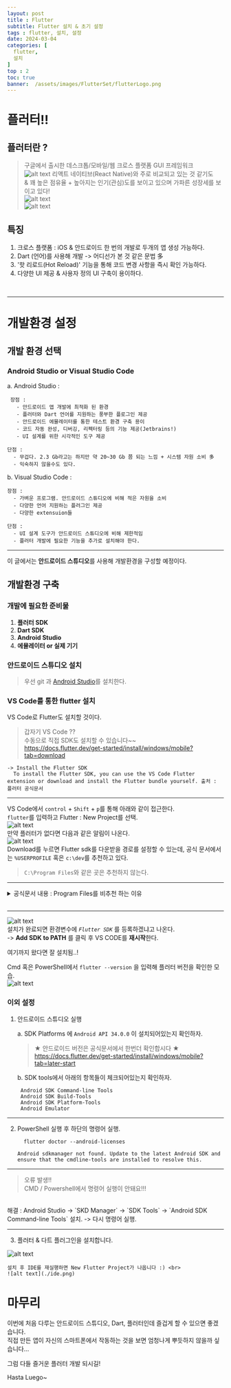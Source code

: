 ```yaml
---
layout: post
title : Flutter 
subtitle: Flutter 설치 & 초기 설정
tags : flutter, 설치, 설정
date: 2024-03-04
categories: [
  flutter,
  설치
]
top : 2
toc: true
banner:  /assets/images/FlutterSet/flutterLogo.png
---
```


# 플러터!!

## 플러터란 ?
> 구글에서 출시한 데스크톱/모바일/웹 크로스 플랫폼 GUI 프레임워크  
![alt text](/assets/images/FlutterSet/Cross.png "플러터 공식 : 설치 가이드") 
> 리액트 네이티브(React Native)와 주로 비교되고 있는 것 같기도 <br>
> & 꽤 높은 점유율 + 높아지는 인기(관심)도를 보이고 있으며 가파른 성장세를 보이고 있다! <br>
> ![alt text](/assets/images/FlutterSet/tend.png) <br>
> ![alt text](/assets/images/FlutterSet/marketshare.png)<br>


## 특징
1. 크로스 플랫폼 :  iOS & 안드로이드 한 번의 개발로 두개의 앱 생성 가능하다. <br>
2. Dart (언어)를 사용해 개발  -> 어디선가 본 것 같은 문법 多<br>
3. '핫 리로드(Hot Reload)' 기능을 통해 코드 변경 사항을 즉시 확인 가능하다. <br>
4. 다양한 UI 제공 & 사용자 정의 UI 구축이 용이하다.


<br>

---

# 개발환경 설정

## 개발 환경 선택 
### Android Studio or Visual Studio Code  
a. Android Studio :  

     장점 : 
       - 안드로이드 앱 개발에 최적화 된 환경  
       - 플러터와 Dart 언어를 지원하는 풍부한 플로그인 제공  
       - 안드로이드 에뮬레이터를 통한 테스트 환경 구축 용이  
       - 코드 자동 완성, 디버깅, 리펙터링 등의 기능 제공(Jetbrains!)  
       - UI 설계를 위한 시각적인 도구 제공  

    단점 : 
      - 무겁다. 2.3 Gb라고는 하지만 약 20~30 Gb 쯤 되는 느낌 + 시스템 자원 소비 多
      - 익숙하지 않을수도 있다.
   
b. Visual Studio Code :   

    장점 : 
      - 가벼운 프로그램. 안드로이드 스튜디오에 비해 적은 자원을 소비
      - 다양한 언어 지원하는 플러그인 제공
      - 다양한 extensuion들

    단점 :   
      - UI 설계 도구가 안드로이드 스튜디오에 비해 제한적임
      - 플러터 개발에 필요한 기능을 추가로 설치해야 한다.

---

이 글에서는 **안드로이드 스튜디오**를 사용해 개발환경을 구성할 예정이다.

## 개발환경 구축


### 개발에 필요한 준비물
1. **플러터 SDK**
2. **Dart SDK**
3. **Android Studio**
4. **에뮬레이터 or 실제 기기**

### 안드로이드 스튜디오 설치
> 우선 git 과 [Android Studio](https://developer.android.com/studio?hl=ko)를 설치한다.

### VS Code를 통한 flutter 설치
VS Code로 Flutter도 설치할 것이다.
  > 갑자기 VS Code ??   
  > 수동으로 직접 SDK도 설치할 수 있습니다~~  
    https://docs.flutter.dev/get-started/install/windows/mobile?tab=download
    
    -> Install the Flutter SDK
      To install the Flutter SDK, you can use the VS Code Flutter extension or download and install the Flutter bundle yourself. 출처 : 플러터 공식문서
---

 VS Code에서 `control` + `Shift` + `p`를 통해 아래와 같이 접근한다.<br>
    `flutter`를 입력하고 Flutter : New Project를 선택. <br>
   ![alt text](/assets/images/FlutterSet/vs_install.png)<br>
   만약 플러터가 없다면 다음과 같은 알림이 나온다. <br>
  ![alt text](/assets/images/FlutterSet/VsCodeSDK.png) <br>
  Download를 누르면 Flutter sdk를 다운받을 경로를 설정할 수 있는데, 
  공식 문서에서는 `%USERPROFILE` 혹은 `c:\dev`를 추천하고 있다. <br>
  > `C:\Program Files`와 같은 곳은 추천하지 않는다.

---
  <details>
    <summary> 공식문서 내용 : Program Files를 비추천 하는 이유</summary>
    <div markdonw="1"> 
      
        Don’t install Flutter to a directory or path that meets one or both of the following conditions:  
        The path contains special characters or spaces.  
        The path requires elevated privileges.  
        As an example, C:\Program Files fails both conditions.  

    </div>
  </details>
  <br>

---

  ![alt text](/assets/images/FlutterSet/VSEndInstall.png)  
  설치가 완료되면 환경변수에 *`Flutter SDK`* 를 등록하겠냐고 나온다. <br> -> **Add SDK to PATH** 를 클릭 후 VS CODE를 **재시작**한다.


  여기까지 왔다면 잘 설치됨..!

  Cmd 혹은 PowerShell에서 `flutter --version` 을 입력해 플러터 버전을 확인한 모습. <br>
  ![alt text](/assets/images/FlutterSet/cmdCheck.png)

### 이외 설정

1. 안드로이드 스튜디오 실행  

   a. SDK Platforms 에 `Android API 34.0.0` 이 설치되어있는지 확인하자.
      > ★ 안드로이드 버전은 공식문서에서 한번더 확인합시다 ★   
      https://docs.flutter.dev/get-started/install/windows/mobile?tab=later-start
      
    
   b. SDK tools에서 아래의 항목들이 체크되어있는지 확인하자.

        Android SDK Command-line Tools  
        Android SDK Build-Tools  
        Android SDK Platform-Tools  
        Android Emulator  

---
2. PowerShell 실행 후 하단의 명령어 실행.

    ```shell
      flutter doctor --android-licenses 
    ``` 
    ```
    Android sdkmanager not found. Update to the latest Android SDK and ensure that the cmdline-tools are installed to resolve this.
    ```
---
   > 오류 발생!!  
   CMD / Powershell에서 명령어 실행이 안돼요!!!  <br>
   <br>
  해결 :  
  Android Studio ->  `SKD Manager` -> `SDK Tools` -> `Android SDK Command-line Tools` 설치. ->  다시 명령어 실행.

---

3. 플러터 & 다트 플러그인을 설치합니다.<br>

![alt text](/assets/images/FlutterSet/ASplug.png)

    설치 후 IDE를 재실행하면 New Flutter Project가 나옵니다 :) <br>
    ![alt text](./ide.png)


# 마무리
이번에 처음 다루는 안드로이드 스튜디오, Dart, 플러터인데 즐겁게 할 수 있으면 좋겠습니다.  
직접 만든 앱이 자신의 스마트폰에서 작동하는 것을 보면 엄청나게 뿌듯하지 않을까 싶습니다...

그럼 다들 즐거운 플러터 개발 되시길!  

Hasta Luego~


